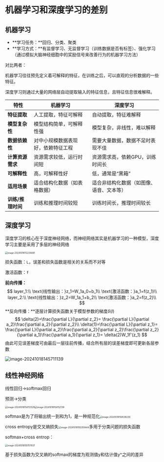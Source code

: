 # 机器学习和深度学习的差别

## 机器学习

- **学习任务：**回归、分类、聚类
- **学习方式：**有监督学习、无监督学习（训练数据是否有标签）、强化学习（通过模拟大脑神经细胞中的奖励信号来改善行为的机器学习方法）

对比两者：

机器学习往往预先定义着可解释的特征，在训练之后，可以直观的分析数据的一些特征。

深度学习则通过大量的网络层自动提取输入的特征信息，且特征信息很难解释。

| 特性              | 机器学习                           | 深度学习                                 |
| ----------------- | ---------------------------------- | ---------------------------------------- |
| **特征提取**      | 人工提取，特征可解释               | 自动提取，特征难解释                     |
| **模型复杂性**    | 模型结构简单，可解释性强           | 模型复杂，非线性，难以解释               |
| **数据依赖性**    | 对中小规模数据表现好，依赖特征工程 | 需要大量数据，数据不足时表现不佳         |
| **计算资源需求**  | 资源需求较低，运行时间短           | 资源需求高，依赖GPU，训练时间长          |
| **可解释性**      | 高，可解释性好                     | 低，通常是“黑箱”                         |
| **适用场景**      | 适合结构化数据（如表格数据）       | 适合非结构化数据（如图像、语音、文本等） |
| **训练/推理时间** | 训练和推理时间较短                 | 训练时间长，推理时间较长                 |

## 深度学习

深度学习的核心在于深度神经网络，而神经网络其实是机器学习的一种模型，深度学习主要是采用了多层的神经网络

<img src="C:\Users\84301\AppData\Roaming\Typora\typora-user-images\image-20241018112234481.png" alt="image-20241018112234481" style="zoom: 50%;" />

损失函数：```L```，误差和损失函数是相关的关系而不对等

激活函数：```f```

**前向传播：**
$$
layer_1:\\
\text{线性输出：}z_1=W_1a_0+b_1\\
\text{激活函数：}a_1=f(z_1)\\
layer_2:\\
\text{线性输出：}z_2=W_1a_1+b_2\\
\text{激活函数：}a_2=f(z_2)\\
$$
**反向传播：**逐层计算损失函数关于模型参数的梯度$\delta(l)$
$$
\delta(2)=\frac{\partial L}{\partial z_2}=
\frac{\partial L}{\partial a_2}\frac{\partial a_2}{\partial z_2}\\
\delta(1)=\frac{\partial L}{\partial z_1}=
\frac{\partial L}{\partial a_2}\frac{\partial a_2}{\partial z_2}\frac{\partial z_2}{\partial a_1}\frac{\partial a_1}{\partial z_1}=
\delta(2)W_1f'(z_1)
$$
由此可见误差梯度可由最后一层往前传播，结合所有层的误差梯度即可更新各层参数

![image-20241018145711139](C:\Users\84301\AppData\Roaming\Typora\typora-user-images\image-20241018145711139.png)

## 线性神经网络

线性回归->softmax回归

预测->分类

<img src="C:\Users\84301\AppData\Roaming\Typora\typora-user-images\image-20241018154112529.png" alt="image-20241018154112529" style="zoom: 50%;" /><img src="C:\Users\84301\AppData\Roaming\Typora\typora-user-images\image-20241018154152139.png" alt="image-20241018154152139" style="zoom:50%;" />

softmax是为了将输出统一到和为1，是一种规范化<img src="C:\Users\84301\AppData\Roaming\Typora\typora-user-images\image-20241018154536230.png" alt="image-20241018154536230" style="zoom:50%;" />

cross entropy是交叉熵损失<img src="C:\Users\84301\AppData\Roaming\Typora\typora-user-images\image-20241018155355444.png" alt="image-20241018155355444" style="zoom:50%;" />多用于分类问题的损失函数

softmax+cross entrop：

<img src="C:\Users\84301\AppData\Roaming\Typora\typora-user-images\image-20241018155157837.png" alt="image-20241018155157837" style="zoom:50%;" />

基于损失函数为交叉熵的softmax的梯度为观测值y和估计值y^之间的差异

